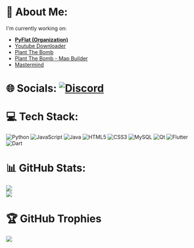 # 💫 About Me:
I'm currently working on:
- [**PyFlat (Organization)**](https://github.com/PyFlat)
- [Youtube Downloader](https://github.com/PyFlat/YT-Downloader)
- [Plant The Bomb](https://github.com/PyFlat/Plant-The-Bomb)
- [Plant The Bomb - Map Builder](https://github.com/PyFlat/PTB-Map-Builder)
- [Mastermind](https://github.com/PyFlat/Mastermind)

# 🌐 Socials: [![Discord](https://img.shields.io/badge/Discord-%237289DA.svg?logo=discord&logoColor=white)](https://discord.gg/https://discord.gg/WahFF8jXW5) 
# 💻 Tech Stack:
![Python](https://img.shields.io/badge/python-3670A0?style=for-the-badge&logo=python&logoColor=ffdd54) ![JavaScript](https://img.shields.io/badge/javascript-%23323330.svg?style=for-the-badge&logo=javascript&logoColor=%23F7DF1E) ![Java](https://img.shields.io/badge/java-%23ED8B00.svg?style=for-the-badge&logo=openjdk&logoColor=white) ![HTML5](https://img.shields.io/badge/html5-%23E34F26.svg?style=for-the-badge&logo=html5&logoColor=white) ![CSS3](https://img.shields.io/badge/css3-%231572B6.svg?style=for-the-badge&logo=css3&logoColor=white) ![MySQL](https://img.shields.io/badge/mysql-%2300f.svg?style=for-the-badge&logo=mysql&logoColor=white) ![Qt](https://img.shields.io/badge/Qt-%23217346.svg?style=for-the-badge&logo=Qt&logoColor=white) ![Flutter](https://img.shields.io/badge/Flutter-%2302569B.svg?style=for-the-badge&logo=Flutter&logoColor=white) ![Dart](https://img.shields.io/badge/dart-%230175C2.svg?style=for-the-badge&logo=dart&logoColor=white)
# 📊 GitHub Stats:
![](https://github-readme-stats.vercel.app/api?username=PyFlat-JR&theme=radical&hide_border=false&include_all_commits=false&count_private=false)<br/>
![](https://github-readme-streak-stats.herokuapp.com/?user=PyFlat-JR&theme=radical&hide_border=false)<br/>
# 🏆 GitHub Trophies
![](https://github-profile-trophy.vercel.app/?username=PyFlat-JR&theme=radical&no-frame=false&no-bg=false&margin-w=4)
